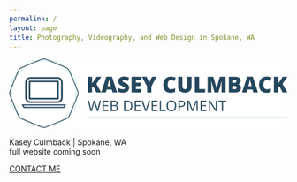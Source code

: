 ```yaml
---
permalink: /
layout: page
title: Photography, Videography, and Web Design in Spokane, WA
---
```


<section id="frontPage">
	<div class="container">
		<div class="logo">
			<img src="assets/img/kasey-culmback-logo.svg" alt="">
		</div>
		<div id="enter">
			<p>
				Kasey Culmback | Spokane, WA <br>
				full website coming soon
			</p>
			<a href="mailto:me@kaseyculmback.com" class="hollow button">CONTACT ME</a>
		</div>	
	</div>
</section>
